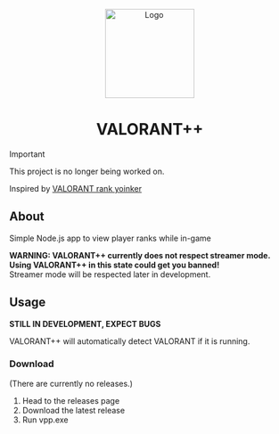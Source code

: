 <p align="center">
    <a href="https://github.com/realm2100/valorantplusplus/">
        <img src="assets/vpplogo.ico" alt="Logo" width="160" height="160">
    </a>
<h1 align="center"> VALORANT++</h1>

> [!IMPORTANT]  
> This project is no longer being worked on.

Inspired by [VALORANT rank yoinker](https://github.com/zayKenyon/VALORANT-rank-yoinker)

## About
Simple Node.js app to view player ranks while in-game

**WARNING: VALORANT++ currently does not respect streamer mode. Using VALORANT++ in this state could get you banned!**
<br>
Streamer mode will be respected later in development.

## Usage
**STILL IN DEVELOPMENT, EXPECT BUGS**

VALORANT++ will automatically detect VALORANT if it is running.

### Download

(There are currently no releases.)

1) Head to the releases page
2) Download the latest release
3) Run vpp.exe
